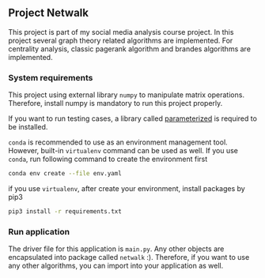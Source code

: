 ## Project Netwalk

This project is part of my social media analysis course project. In this project several graph theory related algorithms are implemented. For centrality analysis, classic pagerank algorithm and brandes algorithms are implemented.


### System requirements

This project using external library `numpy` to manipulate matrix operations. Therefore, install numpy is mandatory to run this project properly.

If you want to run testing cases, a library called [parameterized](https://pypi.org/project/parameterized/) is required to be installed.

`conda` is recommended to use as an environment management tool. However, built-in `virtualenv` command can be used as well. If you use `conda`, run following command to create the environment first
```bash
conda env create --file env.yaml
```

if you use `virtualenv`, after create your environment, install packages by pip3
```bash
pip3 install -r requirements.txt
```

### Run application

The driver file for this application is `main.py`. Any other objects are encapsulated into package called `netwalk` :). Therefore, if you want to use any other algorithms, you can import into your application as well.